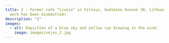 ```yaml
---
title: 2 - Former cafe “Livėja” in Vilnius, Gedimino Avenue 30, Lithuania (the
  work has been dismantled)
description: "1"
images:
  - alt: Depiction of a blue sky and yellow rye blowing in the wind.
    image: images/vejas_2.jpg
---
```


